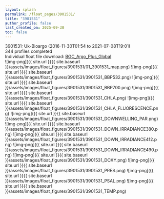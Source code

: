 ```yaml
---
layout: splash
permalink: /float_pages/3901531/
title: "3901531"
author_profile: false
last_created_on: 2025-09-30
toc: false
---
```

 
3901531: Uk-Bioargo (2016-11-30T01:54 to 2021-07-08T19:01)\
344 profiles completed\
Individual float file download: [BGC_Argo_Plus_Global](https://ftp.soest.hawaii.edu/bgc_argo_plus/Individual_Floats/outliers_removed/3901531_Sprof_processed.nc)\
![img-png]({{ site.url }}{{ site.baseurl }}/assets/images/float_figures/3901531/01_3901531_map.png)
![img-png]({{ site.url }}{{ site.baseurl }}/assets/images/float_figures/3901531/3901531_BBP532.png)
![img-png]({{ site.url }}{{ site.baseurl }}/assets/images/float_figures/3901531/3901531_BBP700.png)
![img-png]({{ site.url }}{{ site.baseurl }}/assets/images/float_figures/3901531/3901531_CHLA.png)
![img-png]({{ site.url }}{{ site.baseurl }}/assets/images/float_figures/3901531/3901531_CHLA_FLUORESCENCE.png)
![img-png]({{ site.url }}{{ site.baseurl }}/assets/images/float_figures/3901531/3901531_DOWNWELLING_PAR.png)
![img-png]({{ site.url }}{{ site.baseurl }}/assets/images/float_figures/3901531/3901531_DOWN_IRRADIANCE380.png)
![img-png]({{ site.url }}{{ site.baseurl }}/assets/images/float_figures/3901531/3901531_DOWN_IRRADIANCE412.png)
![img-png]({{ site.url }}{{ site.baseurl }}/assets/images/float_figures/3901531/3901531_DOWN_IRRADIANCE490.png)
![img-png]({{ site.url }}{{ site.baseurl }}/assets/images/float_figures/3901531/3901531_DOXY.png)
![img-png]({{ site.url }}{{ site.baseurl }}/assets/images/float_figures/3901531/3901531_PRES.png)
![img-png]({{ site.url }}{{ site.baseurl }}/assets/images/float_figures/3901531/3901531_PSAL.png)
![img-png]({{ site.url }}{{ site.baseurl }}/assets/images/float_figures/3901531/3901531_TEMP.png)
